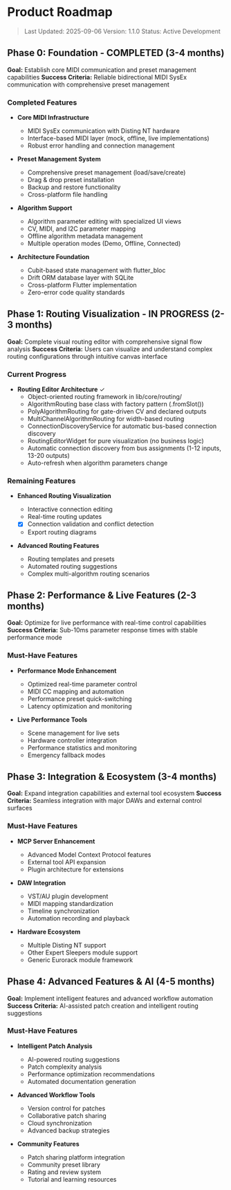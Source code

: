 # Product Roadmap

> Last Updated: 2025-09-06
> Version: 1.1.0
> Status: Active Development

## Phase 0: Foundation - COMPLETED (3-4 months)

**Goal:** Establish core MIDI communication and preset management capabilities
**Success Criteria:** Reliable bidirectional MIDI SysEx communication with comprehensive preset management

### Completed Features

- **Core MIDI Infrastructure**
  - MIDI SysEx communication with Disting NT hardware
  - Interface-based MIDI layer (mock, offline, live implementations)
  - Robust error handling and connection management

- **Preset Management System**
  - Comprehensive preset management (load/save/create)
  - Drag & drop preset installation
  - Backup and restore functionality
  - Cross-platform file handling

- **Algorithm Support**
  - Algorithm parameter editing with specialized UI views
  - CV, MIDI, and I2C parameter mapping
  - Offline algorithm metadata management
  - Multiple operation modes (Demo, Offline, Connected)

- **Architecture Foundation**
  - Cubit-based state management with flutter_bloc
  - Drift ORM database layer with SQLite
  - Cross-platform Flutter implementation
  - Zero-error code quality standards

## Phase 1: Routing Visualization - IN PROGRESS (2-3 months)

**Goal:** Complete visual routing editor with comprehensive signal flow analysis
**Success Criteria:** Users can visualize and understand complex routing configurations through intuitive canvas interface

### Current Progress

- **Routing Editor Architecture** ✓
  - Object-oriented routing framework in lib/core/routing/
  - AlgorithmRouting base class with factory pattern (.fromSlot())
  - PolyAlgorithmRouting for gate-driven CV and declared outputs
  - MultiChannelAlgorithmRouting for width-based routing
  - ConnectionDiscoveryService for automatic bus-based connection discovery
  - RoutingEditorWidget for pure visualization (no business logic)
  - Automatic connection discovery from bus assignments (1-12 inputs, 13-20 outputs)
  - Auto-refresh when algorithm parameters change

### Remaining Features

- **Enhanced Routing Visualization**
  - Interactive connection editing
  - Real-time routing updates
  - [x] Connection validation and conflict detection
  - Export routing diagrams

- **Advanced Routing Features**
  - Routing templates and presets
  - Automated routing suggestions
  - Complex multi-algorithm routing scenarios

## Phase 2: Performance & Live Features (2-3 months)

**Goal:** Optimize for live performance with real-time control capabilities
**Success Criteria:** Sub-10ms parameter response times with stable performance mode

### Must-Have Features

- **Performance Mode Enhancement**
  - Optimized real-time parameter control
  - MIDI CC mapping and automation
  - Performance preset quick-switching
  - Latency optimization and monitoring

- **Live Performance Tools**
  - Scene management for live sets
  - Hardware controller integration
  - Performance statistics and monitoring
  - Emergency fallback modes

## Phase 3: Integration & Ecosystem (3-4 months)

**Goal:** Expand integration capabilities and external tool ecosystem
**Success Criteria:** Seamless integration with major DAWs and external control surfaces

### Must-Have Features

- **MCP Server Enhancement**
  - Advanced Model Context Protocol features
  - External tool API expansion
  - Plugin architecture for extensions

- **DAW Integration**
  - VST/AU plugin development
  - MIDI mapping standardization
  - Timeline synchronization
  - Automation recording and playback

- **Hardware Ecosystem**
  - Multiple Disting NT support
  - Other Expert Sleepers module support
  - Generic Eurorack module framework

## Phase 4: Advanced Features & AI (4-5 months)

**Goal:** Implement intelligent features and advanced workflow automation
**Success Criteria:** AI-assisted patch creation and intelligent routing suggestions

### Must-Have Features

- **Intelligent Patch Analysis**
  - AI-powered routing suggestions
  - Patch complexity analysis
  - Performance optimization recommendations
  - Automated documentation generation

- **Advanced Workflow Tools**
  - Version control for patches
  - Collaborative patch sharing
  - Cloud synchronization
  - Advanced backup strategies

- **Community Features**
  - Patch sharing platform integration
  - Community preset library
  - Rating and review system
  - Tutorial and learning resources